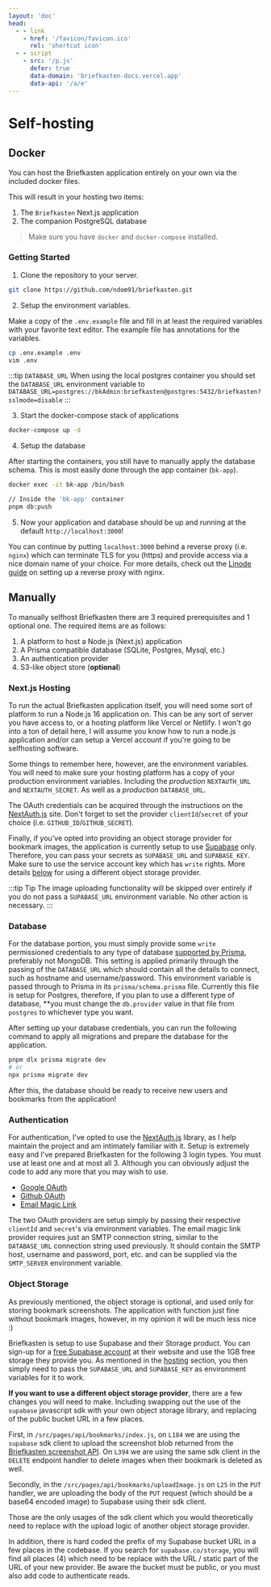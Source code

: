 ```yaml
---
layout: 'doc'
head:
  - - link
    - href: '/favicon/favicon.ico'
      rel: 'shortcut icon'
  - - script
    - src: '/p.js'
      defer: true
      data-domain: 'briefkasten-docs.vercel.app'
      data-api: '/a/e'
---
```


# Self-hosting

## Docker

You can host the Briefkasten application entirely on your own via the included docker files.

This will result in your hosting two items:

1. The `Briefkasten` Next.js application
2. The companion PostgreSQL database

> Make sure you have `docker` and `docker-compose` installed.

### Getting Started

1. Clone the repository to your server.

```bash
git clone https://github.com/ndom91/briefkasten.git
```

2. Setup the environment variables.

Make a copy of the `.env.example` file and fill in at least the required variables with your favorite text editor. The example file has annotations for the variables.

```bash
cp .env.example .env
vim .env
```

:::tip `DATABASE_URL`
When using the local postgres container you should set the `DATABASE_URL` environment variable to `DATABASE_URL=postgres://bkAdmin:briefkasten@postgres:5432/briefkasten?sslmode=disable`
:::

3. Start the docker-compose stack of applications

```bash
docker-compose up -d
```

4. Setup the database

After starting the containers, you still have to manually apply the database schema. This is most easily done through the app container (`bk-app`).

```bash
docker exec -it bk-app /bin/bash

// Inside the 'bk-app' container
pnpm db:push
```

5. Now your application and database should be up and running at the default `http://localhost:3000`!

You can continue by putting `localhost:3000` behind a reverse proxy (i.e. `nginx`) which can terminate TLS for you (https) and provide access via a nice domain name of your choice. For more details, check out the [Linode guide](https://www.linode.com/docs/guides/use-nginx-reverse-proxy/#configure-nginx) on setting up a reverse proxy with nginx.

## Manually

To manually selfhost Briefkasten there are 3 required prerequisites and 1 optional one. The required items are as follows:

1. A platform to host a Node.js (Next.js) application
2. A Prisma compatible database (SQLite, Postgres, Mysql, etc.)
3. An authentication provider
4. S3-like object store (**optional**)

### Next.js Hosting

To run the actual Briefkasten application itself, you will need some sort of platform to run a Node.js 16 application on. This can be any sort of server you have access to, or a hosting platform like Vercel or Netlify. I won't go into a ton of detail here, I will assume you know how to run a node.js application and/or can setup a Vercel account if you're going to be selfhosting software.

Some things to remember here, however, are the environment variables. You will need to make sure your hosting platform has a copy of your production environment variables. Including the _production_ `NEXTAUTH_URL` and `NEXTAUTH_SECRET`. As well as a _production_ `DATABASE_URL`.

The OAuth credentials can be acquired through the instructions on the [NextAuth.js](https://next-auth.js.org/providers/github) site. Don't forget to set the provider `clientId`/`secret` of your choice (i.e. `GITHUB_ID`/`GITHUB_SECRET`).

Finally, if you've opted into providing an object storage provider for bookmark images, the application is currently setup to use [Supabase](https://supabase.io) only. Therefore, you can pass your secrets as `SUPABASE_URL` and `SUPABASE_KEY`. Make sure to use the service account key which has `write` rights. More details [below](#object-storage) for using a different object storage provider.

:::tip Tip
The image uploading functionality will be skipped over entirely if you do not pass a `SUPABASE_URL` environment variable. No other action is necessary.
:::

### Database

For the database portion, you must simply provide some `write` permissioned credentials to any type of database [supported by Prisma](https://www.prisma.io/docs/reference/database-reference/supported-databases), preferably not MongoDB. This setting is applied primarily through the passing of the `DATABASE_URL` which should contain all the details to connect, such as hostname and username/password. This environment variable is passed through to Prisma in its `prisma/schema.prisma` file. Currently this file is setup for Postgres, therefore, if you plan to use a different type of database, \*\*you must change the `db.provider` value in that file from `postgres` to whichever type you want.

After setting up your database credentials, you can run the following command to apply all migrations and prepare the database for the application.

```bash
pnpm dlx prisma migrate dev
# or
npx prisma migrate dev
```

After this, the database should be ready to receive new users and bookmarks from the application!

### Authentication

For authentication, I've opted to use the [NextAuth.js](https://next-auth.js.org) library, as I help maintain the project and am intimately familiar with it. Setup is extremely easy and I've prepared Briefkasten for the following 3 login types. You must use at least one and at most all 3. Although you can obviously adjust the code to add any more that you may wish to use.

- [Google OAuth](https://next-auth.js.org/providers/google)
- [Github OAuth](https://next-auth.js.org/providers/github)
- [Email Magic Link](https://next-auth.js.org/providers/email)

The two OAuth providers are setup simply by passing their respective `clientId` and `secret`'s via environment variables. The email magic link provider requires just an SMTP connection string, similar to the `DATABASE_URL` connection string used previously. It should contain the SMTP host, username and password, port, etc. and can be supplied via the `SMTP_SERVER` environment variable.

### Object Storage

As previously mentioned, the object storage is optional, and used only for storing bookmark screenshots. The application with function just fine without bookmark images, however, in my opinion it will be much less nice :)

Briefkasten is setup to use Supabase and their Storage product. You can sign-up for a [free Supabase account](https://supabase.io) at their website and use the 1GB free storage they provide you. As mentioned in the [hosting](#next-js-hosting) section, you then simply need to pass the `SUPABASE_URL` and `SUPABASE_KEY` as environment variables for it to work.

**If you want to use a different object storage provider**, there are a few changes you will need to make. Including swapping out the use of the `supabase` javascript sdk with your own object storage library, and replacing of the public bucket URL in a few places.

First, in `/src/pages/api/bookmarks/index.js`, on `L184` we are using the `supabase` sdk client to upload the screenshot blob returned from the [Briefkasten screenshot API](https://github.com/ndom91/briefkasten-screenshot). On `L394` we are using the same sdk client in the `DELETE` endpoint handler to delete images when their bookmark is deleted as well.

Secondly, in the `/src/pages/api/bookmarks/uploadImage.js` on `L25` in the `PUT` handler, we are uploading the body of the `PUT` request (which should be a base64 encoded image) to Supabase using their sdk client.

Those are the only usages of the sdk client which you would theoretically need to replace with the upload logic of another object storage provider.

In addition, there is hard coded the prefix of my Supabase bucket URL in a few places in the codebase. If you search for `supabase.co/storage`, you will find all places (4) which need to be replace with the URL / static part of the URL of your new provider. Be aware the bucket must be public, or you must also add code to authenticate reads.
